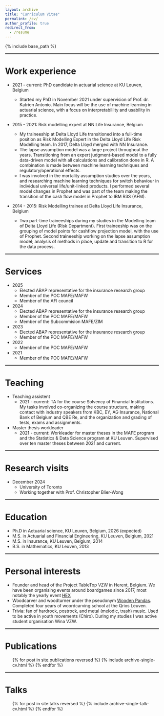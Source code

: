 ```yaml
---
layout: archive
title: "Curriculum Vitae"
permalink: /cv/
author_profile: true
redirect_from:
  - /resume
---
```


{% include base_path %}

<hr style="border: none; border-top: 2px solid gray;" />

Work experience
======

* 2021 - current: PhD candidate in actuarial science at KU Leuven, Belgium
  * Started my PhD in November 2021 under supervision of Prof. dr. Katrien Antonio. Main focus will be the use of machine learning in actuarial science, with a focus on interpretabililty and usability in practice.

* 2015 - 2021: Risk modelling expert at NN Life Insurance, Belgium
  * My traineeship at Delta Lloyd Life transitioned into a full-time position as Risk Modelling Expert in the Delta Lloyd Life Risk Modelling team. In 2017, Delta Lloyd merged with NN Insurance.
  * The lapse assumption model was a large project throughout the years. Transitioning from an expert judgment-based model to a fully data-driven model with all calculations and calibration done in R. A combination is made between machine learning techniques and regulatory/operational effects.
  * I was involved in the mortality assumption studies over the years, and researching machine learning techniques for switch behaviour in individual universal life/unit-linked products. I performed several model changes in Prophet and was part of the team making the transition of the cash flow model in Prophet to IBM R3S (AFM).

* 2014 - 2015: Risk Modelling trainee at Delta Lloyd Life Insurance, Belgium
  * Two part-time traineeships during my studies in the Modelling team of Delta Lloyd Life (Risk Department). First traineeship was on the grouping of model points for cashflow projection model, with the use of Prophet. Second traineeship working on the lapse assumption model; analysis of methods in place, update and transition to R for the data process.

<hr style="border: none; border-top: 2px solid gray;" />

Services
======

* 2025
  * Elected ABAP representative for the insurance research group
  * Member of the POC MAFE/MAFW
  * Member of the AFI council
* 2024
  * Elected ABAP representative for the insurance research group
  * Member of the POC MAFE/MAFW
  * Member of the Subcommision MAFE/ZIM
* 2023
  * Elected ABAP representative for the insurance research group
  * Member of the POC MAFE/MAFW
* 2022
  * Member of the POC MAFE/MAFW
* 2021
  * Member of the POC MAFE/MAFW

<hr style="border: none; border-top: 2px solid gray;" />

Teaching
======

* Teaching assistent
  * 2021 - current: TA for the course Solvency of Financial Institutions. My tasks involved co-organizing the course structure, making contact with industry speakers from KBC, EY, AG Insurance, National Bank of Belgium and QBE Re, and the organization and grading of tests, exams and assignments.
* Master thesis workleader
  * 2021 - current: Workleader for master theses in the MAFE program and the Statistics & Data Science program at KU Leuven. Supervised over ten master theses between 2021 and current.

<hr style="border: none; border-top: 2px solid gray;" />

Research visits
======

* December 2024
  * University of Toronto
  * Working together with Prof. Christopher Blier-Wong

<hr style="border: none; border-top: 2px solid gray;" />

Education
======

* Ph.D in Actuarial science, KU Leuven, Belgium, 2026 (expected)
* M.S. in Actuarial and Financial Engineering, KU Leuven, Belgium, 2021
* M.S. in Insurance, KU Leuven, Belgium, 2014
* B.S. in Mathematics, KU Leuven, 2013

<hr style="border: none; border-top: 2px solid gray;" />

Personal interests
======

* Founder and head of the Project TableTop VZW in Herent, Belgium. We have been organising events around boardgames since 2017, most notably the yearly event <a href="https://www.hexgames.be/">HEX</a>
* Woodcarver and woodturner under the pseudonym <a href="https://www.instagram.com/woodenpandas/">Wooden Pandas</a>. Completed four years of woordcarving school at the Qrios Leuven.
* Trivia: fan of hardrock, postrock, and metal (melodic, trash) music. Used to be active in youth movements (Chiro). During my studies I was active student organisation Wina VZW.

<hr style="border: none; border-top: 2px solid gray;" />

Publications
======

  <ul>{% for post in site.publications reversed %}
    {% include archive-single-cv.html %}
  {% endfor %}</ul>

<hr style="border: none; border-top: 2px solid gray;" />

Talks
======

  <ul>{% for post in site.talks reversed %}
    {% include archive-single-talk-cv.html  %}
  {% endfor %}</ul>
